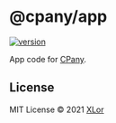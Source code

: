 # @cpany/app

[![version](https://img.shields.io/npm/v/@cpany/app?color=rgb%2850%2C203%2C86%29&label=cpany)](https://www.npmjs.com/package/@cpany/app)

App code for [CPany](https://github.com/yjl9903/CPany).

## License

MIT License © 2021 [XLor](https://github.com/yjl9903)
